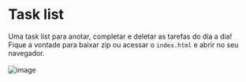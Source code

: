 # Task list
Uma task list para anotar, completar e deletar as tarefas do dia a dia! <br>
Fique a vontade para baixar zip ou acessar o `index.html` e abrir no seu navegador. <br>
<br> 
![image](https://user-images.githubusercontent.com/113216494/205459084-f0649311-70fd-4306-8d39-a6c6ce43328d.png)


